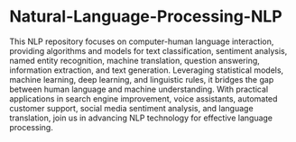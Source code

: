 # Natural-Language-Processing-NLP
This NLP repository focuses on computer-human language interaction, providing algorithms and models for text classification, sentiment analysis, named entity recognition, machine translation, question answering, information extraction, and text generation. Leveraging statistical models, machine learning, deep learning, and linguistic rules, it bridges the gap between human language and machine understanding. With practical applications in search engine improvement, voice assistants, automated customer support, social media sentiment analysis, and language translation, join us in advancing NLP technology for effective language processing.
